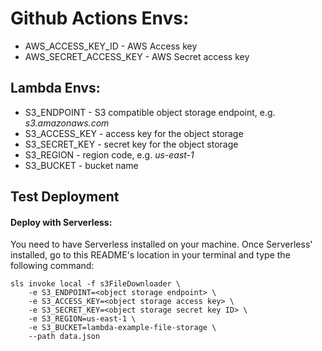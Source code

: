# Github Actions Envs:
- AWS_ACCESS_KEY_ID - AWS Access key
- AWS_SECRET_ACCESS_KEY - AWS Secret access key

## Lambda Envs:
- S3_ENDPOINT - S3 compatible object storage endpoint, e.g. _s3.amazonaws.com_
- S3_ACCESS_KEY - access key for the object storage
- S3_SECRET_KEY - secret key for the object storage
- S3_REGION - region code, e.g. _us-east-1_
- S3_BUCKET - bucket name


## Test Deployment

#### Deploy with Serverless:

You need to have Serverless installed on your machine.
Once Serverless' installed, go to this README's location in your terminal and type the following command:

```
sls invoke local -f s3FileDownloader \
    -e S3_ENDPOINT=<object storage endpoint> \
    -e S3_ACCESS_KEY=<object storage access key> \
    -e S3_SECRET_KEY=<object storage secret key ID> \
    -e S3_REGION=us-east-1 \
    -e S3_BUCKET=lambda-example-file-storage \
    --path data.json
```
